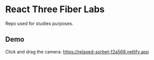 # React Three Fiber Labs

Repo used for studies purposes.

## Demo

Click and drag the camera: https://relaxed-sorbet-f2a568.netlify.app
